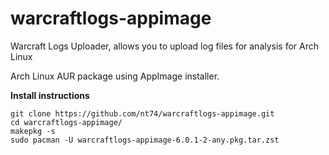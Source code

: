 # warcraftlogs-appimage
Warcraft Logs Uploader, allows you to upload log files for analysis for Arch Linux

Arch Linux AUR package using AppImage installer.

**Install instructions**
```
git clone https://github.com/nt74/warcraftlogs-appimage.git
cd warcraftlogs-appimage/
makepkg -s
sudo pacman -U warcraftlogs-appimage-6.0.1-2-any.pkg.tar.zst
```

